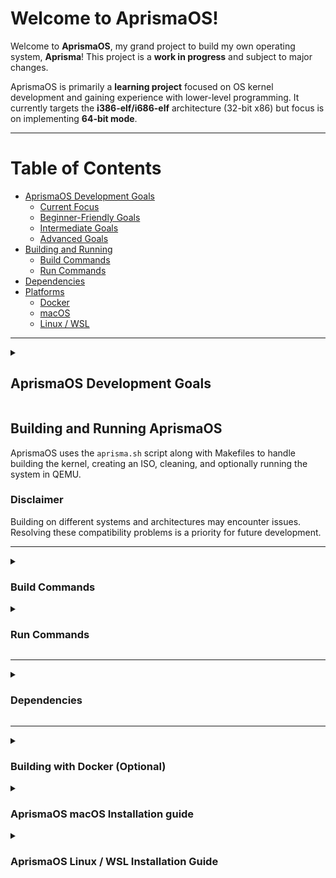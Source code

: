 # **Welcome to AprismaOS!**

Welcome to **AprismaOS**, my grand project to build my own operating system, **Aprisma**!
This project is a **work in progress** and subject to major changes.

AprismaOS is primarily a **learning project** focused on OS kernel development and
gaining experience with lower-level programming. It currently targets the **i386-elf/i686-elf**
architecture (32-bit x86) but focus is on implementing **64-bit mode**.

---

# **Table of Contents**
- [AprismaOS Development Goals](#aprismaos-development-goals)
  - [Current Focus](#current-focus)
  - [Beginner-Friendly Goals](#beginner-friendly-goals)
  - [Intermediate Goals](#intermediate-goals)
  - [Advanced Goals](#advanced-goals)
- [Building and Running](#building-and-running-aprismaos)
  - [Build Commands](#build-commands)
  - [Run Commands](#run-commands)
- [Dependencies](#dependencies)
- [Platforms](#building-with-docker-optional)
  - [Docker](#building-with-docker-optional)
  - [macOS](#aprismaos-macos-installation-guide)
  - [Linux / WSL](#aprismaos-linux--wsl-installation-guide)


---

<!--
=========================================================================================================================================================
=========================================================================================================================================================
=========================================================================================================================================================
-->

<!--
=========================================================================================================================================================
=========================================================================================================================================================
=========================================================================================================================================================
-->


<details>
<summary><h2><b>AprismaOS Development Goals</h2></b></summary>


AprismaOS is a work in progress, with several planned features and enhancements. Below is a categorized list of goals for the project.

---
<details>
<summary><h3><b>Current Focus</h3></b></summary>

- [X] **Basic Output & Debugging**
  - Implement `printf()` for variable printing.
  - Implement an `assert()` function for debugging.

- [ ] **Better Platform Compatibility**
  - Improve support for building on different systems and architectures.
  - Resolve cross-platform build issues to ensure smoother development.
  - Improve build procces for implmententation files in libc.

- [X] **32-bit Protected mode**
    - Implement a 32-bit Global Descriptor Table (GDT).

- [ ] **32-bit Protected mode**
    - Implement a Task State Segment (TSS).

- [ ] **Architecture Support**
  - Support i386/i686 (32-bit x86).
  - Enable transition to **64-bit mode**.

- [ ] **Hardware Support**
  - Implement a keyboard driver.
  - Implement cursor control.

- [ ] **Basic OS Services**
  - Implement **file I/O** system calls.
  - Implement a simple **networking stack** (sockets).

- [ ] **Memory Management**
  - Create a memory manager.
  - Implement heap allocation (`malloc()` / `free()` system calls).

---
</details>

<!--
=========================================================================================================================================================
=========================================================================================================================================================
=========================================================================================================================================================
-->


<details>
<summary><h3><b>Beginner-Friendly Goals</h3></b></summary>

- [ ] **Shell & User Mode**
  - Implement a basic command-line shell (CLI).
  - Support user-space execution (User Mode).

- [ ] **Process Management**
  - Introduce process control and basic scheduling (round-robin).

- [ ] **Filesystem & Storage**
  - Implement a virtual filesystem (VFS) layer.
  - Support basic file reading and writing.

---
</details>

<!--
=========================================================================================================================================================
=========================================================================================================================================================
=========================================================================================================================================================
-->


<details>
<summary><h3><b>Intermediate Goals</h3></b></summary>

- [ ] **Memory & Paging**
  - Implement paging and virtual memory.
  - Introduce memory protection mechanisms.

- [ ] **Process & Multitasking**
  - Improve process management with Process Control Blocks (PCBs).
  - Implement context switching and scheduling.

- [ ] **Filesystem Support**
  - Read and write files using **Ext2/Ext4**.
  - Introduce a filesystem driver for real storage support.

- [ ] **Interrupts & Hardware**
  - Improve interrupt handling (exceptions, IRQs).
  - Implement a basic sound driver for audio output.

- [ ] **Graphical Mode**
  - Implement a simple graphics mode (beyond text mode).

---
</details>

<!--
=========================================================================================================================================================
=========================================================================================================================================================
=========================================================================================================================================================
-->


<details>
<summary><h3><b>Advanced Goals</h3></b></summary>

- [ ] **System & Libraries**
  - Implement dynamic linking and shared libraries.
  - Introduce a Just-In-Time (JIT) compiler for a toy language.

- [ ] **Performance & Scalability**
  - Support **Symmetric Multi-Processing (SMP)** for multiple CPU cores.
  - Optimize memory and CPU scheduling for better efficiency.

- [ ] **Hardware & Device Support**
  - Implement a USB stack (keyboard, mouse, storage support).
  - Add hypervisor support for virtualization (e.g., KVM).

- [ ] **Networking**
  - Implement a user-space TCP/IP networking stack.

- [ ] **Security**
  - Implement secure boot and kernel signing.
  - Introduce user authentication and permissions.

---
</details>
</details>


<!--
=========================================================================================================================================================
=========================================================================================================================================================
=========================================================================================================================================================
-->

<!--
=========================================================================================================================================================
=========================================================================================================================================================
=========================================================================================================================================================
-->



## **Building and Running AprismaOS**

AprismaOS uses the `aprisma.sh` script along with Makefiles to handle building the kernel, creating an ISO, cleaning, and optionally running the system in QEMU.

### **Disclaimer**
Building on different systems and architectures may encounter issues. Resolving these compatibility problems is a priority for future development.

---

<!--
=========================================================================================================================================================
=========================================================================================================================================================
=========================================================================================================================================================
-->


<details>
<summary><h3><b>Build Commands</h3></b></summary>

The `--build` option replaces the old `build.sh`:

- **Build the ISO (default)**:
```sh
./aprisma.sh --build iso
```
**Note**: Not required to add `iso` to the command.

- **Build the Kernel**:
```sh
./aprisma.sh --build kernel
```

- **Clean**:
```sh
./aprisma.sh --clean
```
</details>

<!--
=========================================================================================================================================================
=========================================================================================================================================================
=========================================================================================================================================================
-->


<details>
<summary><h3><b>Run Commands</h3></b></summary>

You can optionally run the kernel or ISO after building:

Run the ISO directly in QEMU:
```sh
./aprisma.sh --run iso
```

Run the kernel directly in QEMU:
```sh
./aprisma.sh --run kernel
```
Specify a custom path for kernel or ISO:
```sh
./aprisma.sh --run iso --run-path /path/to/aprisma.iso
./aprisma.sh --run kernel --run-path /path/to/aprisma.kernel
```

> **Note:** For more help, use the `--help` or `-h` flags with the `aprisma.sh` command.
</details>


---
<!--
=========================================================================================================================================================
=========================================================================================================================================================
=========================================================================================================================================================
-->


<details>
<summary><h3><b>Dependencies</h3></b></summary>

To build AprismaOS, you need the following:

- **i686-elf toolchain** – Required for building the kernel.
- **GRUB** – Required for the `grub-mkrescue` command, along with the necessary runtime files. _(Needed for building the ISO)_
- **Xorriso** – The ISO creation engine used by `grub-mkrescue`.
- **GNU Make** – Version **4.0 or later**.
- **QEMU** – _(Optional)_ For testing the operating system.
</details>


---
<!--
=========================================================================================================================================================
=========================================================================================================================================================
=========================================================================================================================================================
-->


<details>
  <summary><h3><b>Building with Docker (Optional)</h3></b></summary>

To simplify setting up a build environment, AprismaOS provides **Docker images**.
Docker is **only for building** the project — running QEMU or a graphical OS inside Docker is **not recommended**.

- Precompiled images are available on Docker Hub: `stre4k/aprismaos-toolchain:latest`.
- You can also build the images locally using the Dockerfiles in the `docker/` directory.

More detailed instructions can be found in the [Docker README](docker/README.md).
</details>

<!--
=========================================================================================================================================================
=========================================================================================================================================================
=========================================================================================================================================================
-->


<details>
<summary><h3><b>AprismaOS macOS Installation guide</h3></b></summary>

It is recommended to install all dependencies using [**Homebrew**](https://brew.sh/).

```sh
brew install make xorriso qemu i686-elf-binutils i686-elf-gcc i686-elf-grub x86_64-elf-binutils x86_64-elf-gcc
```

> **Note for MacOS**: To build the ISO, you need to use the `--homebrew-grub` flag with the `aprisma.sh` command.
</details>

<!--
=========================================================================================================================================================
=========================================================================================================================================================
=========================================================================================================================================================
-->


<details>
<summary><h3><b>AprismaOS Linux / WSL Installation Guide</h3></b></summary>

This guide explains how to build **AprismaOS** on Linux or Windows Subsystem for Linux (WSL).

#### Installing Dependencies on Ubuntu / WSL

Update package lists and install essential packages:

```bash
sudo apt update
sudo apt install -y build-essential xorriso qemu grub-pc-bin
```

> **Note:** `i686-elf-gcc` and `i686-elf-binutils` are not always available via standard apt repositories. You can either install via a PPA or prebuilt toolchain, or build a custom cross-compiler.

---

#### Building a Custom i686-elf Cross-Compiler

##### 1. Build Binutils

```bash
mkdir -p ~/cross && cd ~/cross
wget https://ftp.gnu.org/gnu/binutils/binutils-2.41.tar.gz
tar xvf binutils-2.41.tar.gz
mkdir build-binutils && cd build-binutils
../binutils-2.41/configure --target=i686-elf --prefix=/usr/local/cross --disable-nls --disable-werror
make
sudo make install
```

##### 2. Build GCC

```bash
cd ~/cross
wget https://ftp.gnu.org/gnu/gcc/gcc-13.2.0/gcc-13.2.0.tar.gz
tar xvf gcc-13.2.0.tar.gz
mkdir build-gcc && cd build-gcc
../gcc-13.2.0/configure --target=i686-elf --prefix=/usr/local/cross --enable-languages=c --disable-nls --without-headers
make all-gcc
sudo make install-gcc
```

After this, `i686-elf-gcc` should be available globally.

---

#### Configuring the Toolchain

Ensure the cross-compiler is in your `PATH`:

```bash
export PATH=/usr/local/cross/bin:$PATH
```

Verify the installation:

```bash
i686-elf-gcc --version
i686-elf-ld --version
```

---

#### Building AprismaOS

Once the toolchain is installed, you can build AprismaOS:

```bash
sh aprisma.sh --build iso
```

#### References

- [OSDev Cross Compiler Guide](https://wiki.osdev.org/GCC_Cross-Compiler)

</details>

